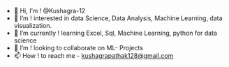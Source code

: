- 👋 Hi, I’m ! @Kushagra-12
- 👀 I’m ! interested in data Science, Data Analysis, Machine Learning, data visualization.
- 🌱 I’m currently ! learning Excel, Sql, Machine Learning, python for data science
- 💞️ I’m ! looking to collaborate on ML- Projects
- 📫 How ! to reach me - kushagrapathak128@gmail.com
